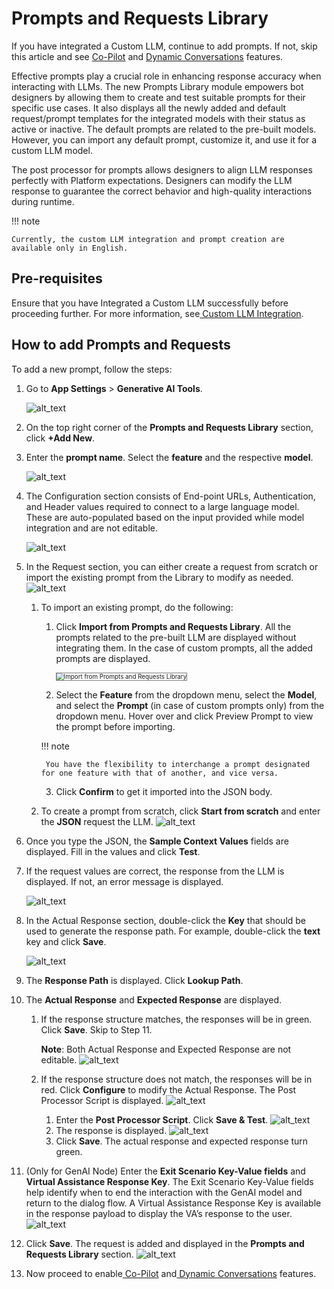 
# Prompts and Requests Library

	

		

			

If you have integrated a Custom LLM, continue to add prompts. If not, skip this article and see [Co-Pilot](co-pilot-features.md) and [Dynamic Conversations](dynamic-conversations-features.md) features.

Effective prompts play a crucial role in enhancing response accuracy when interacting with LLMs. The new Prompts Library module empowers bot designers by allowing them to create and test suitable prompts for their specific use cases. It also displays all the newly added and default request/prompt templates for the integrated models with their status as active or inactive. The default prompts are related to the pre-built models. However, you can import any default prompt, customize it, and use it for a custom LLM model.

The post processor for prompts allows designers to align LLM responses perfectly with Platform expectations. Designers can modify the LLM response to guarantee the correct behavior and high-quality interactions during runtime.

!!! note

    Currently, the custom LLM integration and prompt creation are available only in English.


## Pre-requisites

Ensure that you have Integrated a Custom LLM successfully before proceeding further. For more information, see[ Custom LLM Integration](llm-integration.md#custom-llm-integration-framework).


## How to add Prompts and Requests

To add a new prompt, follow the steps:



1. Go to **App Settings** > **Generative AI Tools**. 


    ![alt_text](images/prl(10).png  )

2. On the top right corner of the **Prompts and Requests Library** section, click **+Add New**.
3. Enter the **prompt name**. Select the **feature** and the respective **model**. 

    ![alt_text](images/prl(13).png  )

4. The Configuration section consists of End-point URLs, Authentication, and Header values required to connect to a large language model. These are auto-populated based on the input provided while model integration and are not editable. 


    ![alt_text](images/prl(3).png  )

5. In the Request section, you can either create a request from scratch or import the existing prompt from the Library to modify as needed. 
    ![alt_text](images/prl(9).png  )
    1. To import an existing prompt, do the following:
        1. Click **Import from Prompts and Requests Library**. All the prompts related to the pre-built LLM are displayed without integrating them. In the case of custom prompts, all the added prompts are displayed. 
            
            <img src="../images/import-from-library.gif" alt="Import from Prompts and Requests Library" title="Import from Prompts and Requests Library" style="border: 1px solid gray; zoom:70%;"> 
        
        2. Select the **Feature** from the dropdown menu, select the **Model**, and select the **Prompt** (in case of custom prompts only) from the dropdown menu. Hover over and click Preview Prompt to view the prompt before importing.

        !!! note

            You have the flexibility to interchange a prompt designated for one feature with that of another, and vice versa.

        3. Click **Confirm** to get it imported into the JSON body.

    2. To create a prompt from scratch, click **Start from scratch** and enter the **JSON** request the LLM. 
    ![alt_text](images/prl(8).png  )

6. Once you type the JSON, the **Sample Context Values** fields are displayed. Fill in the values and click **Test**.
7. If the request values are correct, the response from the LLM is displayed. If not, an error message is displayed. 


    ![alt_text](images/prl(6).png  )

8. In the Actual Response section, double-click the **Key** that should be used to generate the response path. For example, double-click the **text** key and click **Save**. 

    ![alt_text](images/prl(5).png  )

9. The **Response Path** is displayed. Click **Lookup Path**.
10. The **Actual Response** and **Expected Response** are displayed. 
    1. If the response structure matches, the responses will be in green. Click **Save**. Skip to Step 11.

        **Note**: Both Actual Response and Expected Response are not editable.
        ![alt_text](images/prl(2).png  )
    
    2. If the response structure does not match, the responses will be in red. Click **Configure** to modify the Actual Response. The Post Processor Script is displayed. 
    ![alt_text](images/prl(12).png  )
        
        1. Enter the **Post Processor Script**. Click **Save & Test**. 
            ![alt_text](images/prl(11).png  )
        2. The response is displayed. 
                ![alt_text](images/prl(4).png  )
        3. Click **Save**. The actual response and expected response turn green.

11. (Only for GenAI Node) Enter the **Exit Scenario Key-Value fields** and **Virtual Assistance Response Key**. The Exit Scenario Key-Value fields help identify when to end the interaction with the GenAI model and return to the dialog flow. A Virtual Assistance Response Key is available in the response payload to display the VA’s response to the user.
    ![alt_text](images/image1-8.png  )
12. Click **Save**. The request is added and displayed in the **Prompts and Requests Library** section. 
    ![alt_text](images/prl(1).png  )
13. Now proceed to enable[ Co-Pilot](co-pilot-features.md) and[ Dynamic Conversations](dynamic-conversations-features.md) features.

		

